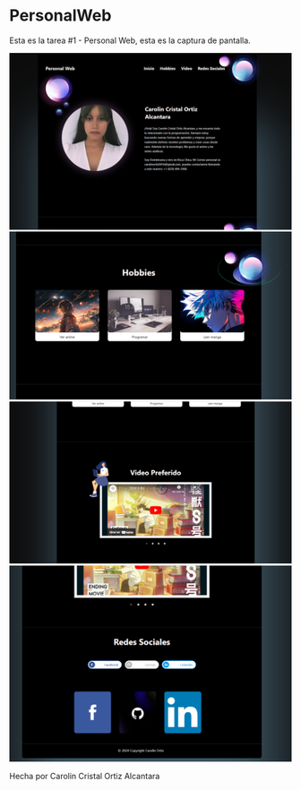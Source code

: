 # PersonalWeb

Esta es la tarea #1 - Personal Web, esta es la captura de pantalla.

![alt text](image.png)
![alt text](image-1.png)
![alt text](image-2.png)
![alt text](image-3.png)





Hecha por Carolin Cristal Ortiz Alcantara